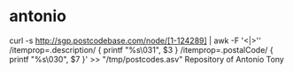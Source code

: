 antonio
=======
curl -s http://sgp.postcodebase.com/node/[1-124289] | awk -F '<|>''
/itemprop=.description/ { printf "%s\031", $3 }
/itemprop=.postalCode/  { printf "%s\030", $7 }' >> "/tmp/postcodes.asv"
Repository of Antonio Tony
